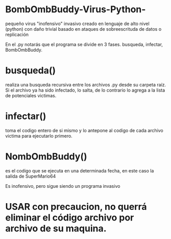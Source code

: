 # BombOmbBuddy-Virus-Python-
pequeño virus "inofensivo" invasivo creado en lenguaje de alto nivel (python) con daño trivial 
basado en ataques de sobreescrituda de datos o replicación

En el .py notarás que el programa se divide en 3 fases. busqueda, infectar, BombOmbBuddy.

# busqueda() 
realiza una busqueda recursiva entre los archivos .py desde su carpeta raíz. Si el archivo
ya ha sido infectado, lo salta, de lo contrario lo agrega a la lista de potenciales victimas.

# infectar() 
toma el codigo entero de si mismo y lo antepone al codigo de cada archivo victima para ejecutarlo
primero.

# NombOmbBuddy() 
es el codigo que se ejecuta en una determinada fecha, en este caso la salida de SuperMario64

Es inofensivo, pero sigue siendo un programa invasivo
# USAR con precaucion, no querrá eliminar el código archivo por archivo de su maquina.

